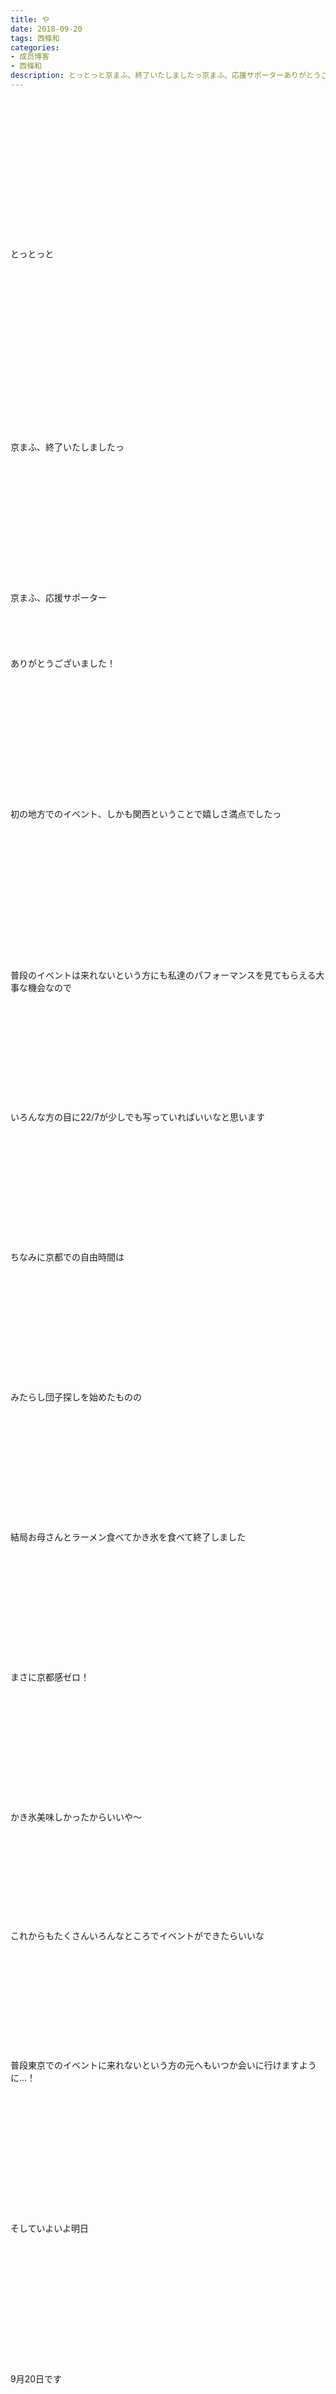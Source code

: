 ```yaml
---
title: や
date: 2018-09-20
tags: 西條和
categories: 
- 成员博客
- 西條和
description: とっとっと京まふ、終了いたしましたっ京まふ、応援サポーターありがとうございました！初の地方でのイベント、しかも関西ということで嬉し...
---
```

<div class="blog_detail__main">
<br/>
<br/>
<br/>
<br/>
<br/>
<br/>
<br/>
<br/>
<br/>
<br/>
<br/>
<br/>
<br/>
<br/>
とっとっと<br/>
<br/>
<br/>
<br/>
<br/>
<br/>
<br/>
<br/>
<br/>
<br/>
<br/>
<br/>
<br/>
<br/>
<br/>
<br/>
<br/>
<br/>
京まふ、終了いたしましたっ<br/>
<br/>
<br/>
<br/>
<br/>
<br/>
<br/>
<br/>
<br/>
<br/>
<br/>
<br/>
<br/>
<br/>
京まふ、応援サポーター<br/>
<br/>
<br/>
<br/>
<br/>
<br/>
ありがとうございました！<br/>
<br/>
<br/>
<br/>
<br/>
<br/>
<br/>
<br/>
<br/>
<br/>
<br/>
<br/>
<br/>
<br/>
初の地方でのイベント、しかも関西ということで嬉しさ満点でしたっ<br/>
<br/>
<br/>
<br/>
<br/>
<br/>
<br/>
<br/>
<br/>
<br/>
<br/>
<br/>
<br/>
<br/>
<br/>
普段のイベントは来れないという方にも私達のパフォーマンスを見てもらえる大事な機会なので<br/>
<br/>
<br/>
<br/>
<br/>
<br/>
<br/>
<br/>
<br/>
<br/>
<br/>
<br/>
いろんな方の目に22/7が少しでも写っていればいいなと思います<br/>
<br/>
<br/>
<br/>
<br/>
<br/>
<br/>
<br/>
<br/>
<br/>
<br/>
<br/>
<br/>
ちなみに京都での自由時間は<br/>
<br/>
<br/>
<br/>
<br/>
<br/>
<br/>
<br/>
<br/>
<br/>
<br/>
<br/>
<br/>
みたらし団子探しを始めたものの<br/>
<br/>
<br/>
<br/>
<br/>
<br/>
<br/>
<br/>
<br/>
<br/>
<br/>
<br/>
<br/>
結局お母さんとラーメン食べてかき氷を食べて終了しました<br/>
<br/>
<br/>
<br/>
<br/>
<br/>
<br/>
<br/>
<br/>
<br/>
<br/>
<br/>
<br/>
まさに京都感ゼロ！<br/>
<br/>
<br/>
<br/>
<br/>
<br/>
<br/>
<br/>
<br/>
<br/>
<br/>
<br/>
<br/>
かき氷美味しかったからいいや〜<br/>
<br/>
<br/>
<br/>
<br/>
<br/>
<br/>
<br/>
<br/>
<br/>
<br/>
これからもたくさんいろんなところでイベントができたらいいな<br/>
<br/>
<br/>
<br/>
<br/>
<br/>
<br/>
<br/>
<br/>
<br/>
<br/>
<br/>
普段東京でのイベントに来れないという方の元へもいつか会いに行けますように…！<br/>
<br/>
<br/>
<br/>
<br/>
<br/>
<br/>
<br/>
<br/>
<br/>
<br/>
<br/>
<br/>
<br/>
そしていよいよ明日<br/>
<br/>
<br/>
<br/>
<br/>
<br/>
<br/>
<br/>
<br/>
<br/>
<br/>
<br/>
<br/>
<br/>
9月20日です<br/>
<br/>
<br/>
<br/>
<br/>
<br/>
<br/>
<br/>
<br/>
<br/>
<br/>
<br/>
<br/>
<br/>
<br/>
みなさんご存知だと思うのでこれ以上言いません<br/>
<br/>
<br/>
<br/>
<br/>
<br/>
<br/>
<br/>
<br/>
<br/>
<br/>
<br/>
<br/>
イベント盛りだくさんですね<br/>
<br/>
<br/>
<br/>
<br/>
<br/>
<br/>
<br/>
<br/>
<br/>
<br/>
<br/>
おかげで最近踊りっぱなしであります<br/>
<br/>
<br/>
<br/>
<br/>
<br/>
<br/>
<br/>
<br/>
<br/>
<br/>
<br/>
<br/>
足首がぐらぐらしてます<br/>
<br/>
<br/>
<br/>
<br/>
<br/>
<br/>
<br/>
<br/>
<br/>
<br/>
<br/>
<br/>
<br/>
<br/>
<br/>
<br/>
<br/>
<br/>
<br/>
<br/>
<br/>
あっべつに大丈夫なやつです<br/>
<br/>
<br/>
<br/>
<br/>
<br/>
<br/>
<br/>
<br/>
<br/>
<br/>
<br/>
支障があるとすればドアにぶつかる、といった具合です<br/>
<br/>
<br/>
<br/>
<br/>
<br/>
<br/>
<br/>
<br/>
<br/>
<br/>
<br/>
ノーダメージなので御心配なく。<br/>
<br/>
<br/>
<br/>
<br/>
<br/>
<br/>
<br/>
<br/>
<br/>
<br/>
<br/>
<br/>
<br/>
<br/>
話が飛びましたね<br/>
<br/>
<br/>
<br/>
<br/>
<br/>
<br/>
<br/>
<br/>
<br/>
<br/>
<br/>
明日、いよいよライブです！<br/>
<br/>
<br/>
<br/>
<br/>
<br/>
<br/>
<br/>
<br/>
<br/>
<br/>
<br/>
<br/>
私はライブ前は不安99.8%みたいなことになるのですが<br/>
<br/>
<br/>
<br/>
<br/>
<br/>
<br/>
<br/>
<br/>
<br/>
<br/>
みなさんに楽しんでいただけるように、<br/>
<br/>
<br/>
<br/>
<br/>
<br/>
<br/>
<br/>
<br/>
<br/>
<br/>
<br/>
<br/>
メンバーのみんなが楽しめるように<br/>
<br/>
<br/>
<br/>
<br/>
<br/>
<br/>
<br/>
<br/>
<br/>
<br/>
<br/>
頑張ります！！<br/>
<br/>
<br/>
<br/>
<br/>
<br/>
<br/>
<br/>
<br/>
<br/>
<br/>
<br/>
<br/>
盛り上がる準備してきてくださいね！<br/>
<br/>
<br/>
<br/>
<br/>
<br/>
<br/>
<br/>
<br/>
<br/>
<br/>
<br/>
<br/>
<br/>
<br/>
<br/>
<br/>
おはなしたいむ<br/>
<br/>
<br/>
<br/>
<br/>
<br/>
◯お手紙頂けるんですか？？<br/>
送ってくださるのであればイベントなどのプレゼントボックスでも受け取れます！<br/>
嬉しいです！ありがとうございます♩<br/>
<br/>
<br/>
<br/>
<br/>
<br/>
<br/>
◯電線があやとり、なかなか見れない光景ですね汗<br/>
京都の往復なによんだんですかー？私は昔僕が死んだ家を読んでます〜<br/>
<br/>
<br/>
<br/>
<br/>
<br/>
<br/>
◯あやとりで時間潰し、いいですよね！私も小さい頃おばあちゃんと暇なときよくしてました！<br/>
寝起きはとってもわるいです！笑機嫌がわるいです！笑<br/>
<br/>
<br/>
<br/>
<br/>
◯頭痛大丈夫ですか？汗季節の変わり目は体調崩しやすいですもんね、気をつけてくださいね！<br/>
20日私もわくわくです！！<br/>
<br/>
<br/>
<br/>
<br/>
<br/>
◯テレビを目覚ましがわり、お姉ちゃんもやってるって聞きました笑私もやってみようかな〜<br/>
とか言いながらつけっぱなしで寝ちゃいがちな人間です汗<br/>
<br/>
<br/>
<br/>
<br/>
<br/>
<br/>
◯おはなしたいむのコメントの文章なんて気にしなくていいんですよう<br/>
みなさんとお話できたら充分なのです！<br/>
私も文章上手くないですし気にしないでください〜<br/>
<br/>
<br/>
<br/>
<br/>
<br/>
◯サイリウムカラーですか？ん〜まだ決めてないんですけど白か緑がすきです！迷ったらグループカラーの水色をふってくれると嬉しいです！京まふ初イベだったんですね、ありがとうございます！！<br/>
<br/>
<br/>
<br/>
<br/>
<br/>
<br/>
<br/>
◯たしかに絶対遅刻できない日とかは緊張しすぎて早く起きちゃうことありますよね笑あと学校の宿泊行事だとなぜかすんなり起きれたりします笑<br/>
<br/>
<br/>
<br/>
<br/>
<br/>
<br/>
◯アラームで起きれないんですか？私で良いのなら起こしますよう！目覚まし時計の声しますよっ私の声じゃ起きれるかわかりませんが汗<br/>
デザートならホットケーキとかどうですか？？<br/>
喫茶店感！えへ<br/>
<br/>
<br/>
<br/>
<br/>
<br/>
◯クラスでの発表とかほんとにほんとに大の嫌いです…そういう時は先生と一切目を合わせない、影を消す！に尽きます。<br/>
私は割とこれうまくなりました笑<br/>
<br/>
<br/>
<br/>
<br/>
<br/>
<br/>
◯米粉のパン！！美味しそう〜<br/>
小学生の時給食のコッペパンがすきじゃなかったんですけど米粉パンの日は食べれたんです！<br/>
また食べたくなりましたっ<br/>
<br/>
<br/>
<br/>
<br/>
<br/>
◯アラームが韋駄天や理解者っていいですね！<br/>
理解者とかちょうど良さそうですねっ<br/>
アラームの曲は嫌いになりがちですが嫌いにならないでくださいね…！<br/>
<br/>
<br/>
<br/>
<br/>
<br/>
<br/>
◯私も呼び方慣れてないので一緒に慣れましょうっお互い特訓でし！<br/>
ほんとに寒かったり暑かったり忙しいですね、、体調気をつけてくださいね！<br/>
<br/>
<br/>
<br/>
<br/>
<br/>
<br/>
◯娘さん3ヶ月なんですか？？赤ちゃんってしゃっくりくるしくないんですね、知りませんでしたっ私はちゃんとしゃっくり苦しい年齢ですよう！！<br/>
<br/>
<br/>
<br/>
<br/>
<br/>
<br/>
◯ちはるん確かにあやとり得意そう！！！私がしらないやつとか知ってそう〜今度教えてもらえにいこうと思います！<br/>
その前にあやとり準備しなきゃ！<br/>
<br/>
<br/>
<br/>
<br/>
<br/>
<br/>
<br/>
◯バス間に合ったんですね！よかったです！！<br/>
読書感想文書かないまま終われることなんてあるんですか！私もその学校がよかったです〜<br/>
ずるい〜<br/>
ではな〜<br/>
<br/>
<br/>
<br/>
<br/>
<br/>
<br/>
<br/>
<br/>
<br/>
◯アラームより早く起きた時はそのままぼーっとします。むしろぼーっとするために早めに目覚ましをかけてるのでぼーっとタイムが拡大されます笑<br/>
<br/>
<br/>
<br/>
<br/>
<br/>
<br/>
<br/>
◯少年Aは読んでないです汗<br/>
でもなんか感情が忙しくなりそうな本ですね。<br/>
あやとりしましょ〜私も2人でやるやつがすきなのでしてみたいです！！<br/>
<br/>
<br/>
<br/>
<br/>
<br/>
<br/>
◯読書メモ、そういうの作ってみるのいいですね、私は感想というか感じたことはちょくちょくブログでなんとなく書いたりメールの下書きに書いたりしてます〜<br/>
<br/>
<br/>
<br/>
<br/>
<br/>
<br/>
<br/>
◯毎日アラームより先に起きるってことですか？最強じゃないですか！私もそんな体内時計が欲しいです…<br/>
風邪気味だったんですか？汗気をつけてくださいね！<br/>
<br/>
<br/>
<br/>
<br/>
<br/>
<br/>
<br/>
◯涼しくて快適な日があると一年中こうだったらいいのになと思っちゃいますよね笑<br/>
でも四季があるのを楽しめるようになりたいですよねっ<br/>
<br/>
<br/>
<br/>
<br/>
<br/>
◯3時間寝過ごしちゃったんですか、？大丈夫ですか？予定より寝ちゃった時って罪悪感ありますよね汗<br/>
計算中のイベント来て下さるんですね！待ってます！<br/>
<br/>
<br/>
<br/>
<br/>
<br/>
<br/>
◯その人の作品しか読めなくなるほど没頭できる人に出会えたってとても素敵ですね！<br/>
本は読めなくてもお仕事で充実してるってことで良きことだと思います！お仕事頑張ってくださいっ<br/>
<br/>
<br/>
<br/>
<br/>
<br/>
<br/>
◯おつなごっ<br/>
本を見つける時ですか？やっぱり帯とかにミステリーって書いてるとつい手にとっちゃいます笑題名を見てなんとなく気になったものを見たりもします！<br/>
<br/>
<br/>
<br/>
<br/>
<br/>
<br/>
<br/>
◯確かに自然に目覚めた時は二度寝をしない方がすっきりしたままでいられますよね、！<br/>
秋服、大好きなのでたくさんオシャレしちゃいますっ！えへ<br/>
<br/>
<br/>
<br/>
<br/>
<br/>
<br/>
◯自分にしかわからない、そうですよね！自分がその良さをわかってたらそれでいいんですよね。わたしもちょくちょくメモしておこうと思います！<br/>
<br/>
<br/>
<br/>
<br/>
<br/>
<br/>
<br/>
◯23日秋分の日なんですね！握手会は秋の日ということなんですね！！秋楽しみましょう！<br/>
文章がすきとは嬉しいです〜<br/>
コメントありがとうございます！<br/>
<br/>
<br/>
<br/>
<br/>
<br/>
<br/>
◯朝の７分は貴重、そうなんです〜泣勿体無いことしました汗<br/>
1番お気に入りの服はどの部で着ようかな、まだ悩み中ですがハードルは2mmにしててください！<br/>
<br/>
<br/>
<br/>
<br/>
<br/>
<br/>
◯30分も前に起きちゃうとまだまだ寝れる！って思って寝ちゃいますよね、そしてそのまま寝すぎるってよくあります汗<br/>
読書の秋！私もたくさん本読むぞいっ<br/>
<br/>
<br/>
<br/>
<br/>
<br/>
◯やっぱりラッキーなんですかね？ラッキーだということにしときましょう！ラッキーな朝！<br/>
みなさんも体調にはお気を付けくださいませ〜<br/>
<br/>
<br/>
<br/>
<br/>
<br/>
<br/>
<br/>
◯私も長袖の方がすきなので着れるようになって嬉しいです〜！<br/>
私も大きいサイズとか長袖の方が安心するタイプです笑<br/>
<br/>
<br/>
<br/>
<br/>
<br/>
◯すみっこぐらし展！会場までは行ったんですけどすごい並んでて時間がなかったので断念しました…<br/>
教えてくれてありがとうございます！<br/>
<br/>
<br/>
<br/>
<br/>
<br/>
<br/>
◯両耳塞ぐとしゃっくり治るんですか！なんと素晴らしい情報！！今度しゃっくりに困ったら試してみようと思います！<br/>
イベント来れなくても応援は受け取りましたっ！！ありがとうございます♩<br/>
<br/>
<br/>
<br/>
<br/>
<br/>
<br/>
<br/>
<br/>
◯会議中にアラームは大変困るやつですね汗<br/>
なんで止めなかったの、って自分に怒っちゃいますよね…<br/>
20日お仕事調整してくださってるんですね、ありがとうございます泣<br/>
<br/>
<br/>
<br/>
<br/>
<br/>
<br/>
◯アラームかけないで起きれるんですか？超能力じゃないですかっ<br/>
寝起き悪い私にとっては羨ましい限りです汗<br/>
私もそんな体質になりたいです〜とほほ<br/>
<br/>
<br/>
<br/>
<br/>
<br/>
◯読書の秋！確かにそうですね！<br/>
秋だからなにが違うのかよくわからないけど本をたくさん読むのです〜わーい！えへ<br/>
なに読もうかわくわくです<br/>
<br/>
<br/>
<br/>
<br/>
<br/>
<br/>
◯東京は最近雨多かったですけど京都は大丈夫でしたか？<br/>
京まふで行った時は割とまだあったかかった気がしますっ<br/>
<br/>
<br/>
<br/>
<br/>
<br/>
<br/>
今日も読んでくださりありがとうございます<br/>
<br/>
<br/>
<br/>
<br/>
<br/>
<br/>
<br/>
<br/>
<br/>
<br/>
<br/>
<br/>
西條和でした。<br/>
<br/>
<br/>
<br/>
<br/>
<br/>
<br/>
<br/>
<br/>
ひとつおわび。<br/>
<br/>
<br/>
<br/>
<br/>
<br/>
<br/>
<br/>
<br/>
<br/>
<br/>
今回のブログはおはなしたいむお休みさせていただきます汗<br/>
<br/>
<br/>
<br/>
<br/>
<br/>
<br/>
<br/>
ちゃんとみなさんとおはなししたいので通知だけしておきます<br/>
<br/>
<br/>
<br/>
<br/>
<br/>
<br/>
<br/>
そのかわり、その次のブログのコメントにはお名前付きでおはなしたいむしたいと思いますっ<br/>
<br/>
<br/>
<br/>
<br/>
<br/>
<br/>
<br/>
<br/>
また次の次のブログでおはなししましょうっ！<br/>
<br/>
<br/>
<br/>
<br/>
<br/>
<br/>
<br/>
<br/>
おしまい。
<!--twitter-->

<!--//twitter-->
</div>